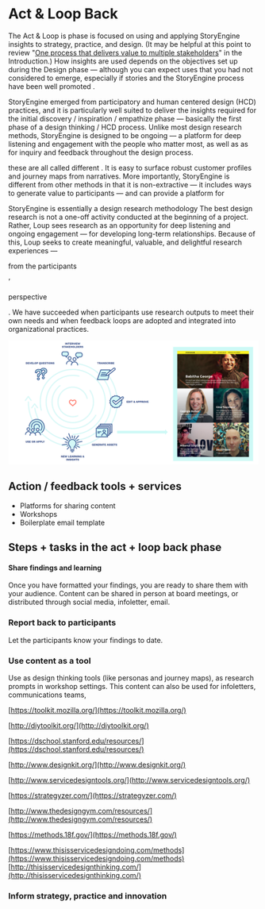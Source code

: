 # Act & Loop Back

The Act & Loop is phase is focused on using and applying StoryEngine insights to strategy, practice, and design. \(It may be helpful at this point to review "[One process that delivers value to multiple stakeholders](/README.md)" in the Introduction.\) How insights are used depends on the objectives set up during the Design phase — although you can expect uses that you had not considered to emerge, especially if stories and the StoryEngine process have been well promoted .

StoryEngine emerged from participatory and human centered design \(HCD\) practices, and it is particularly well suited to deliver the insights required for the initial discovery / inspiration / empathize phase — basically the first phase of a design thinking / HCD process. Unlike most design research methods, StoryEngine is designed to be ongoing — a platform for deep listening and engagement with the people who matter most, as well as as for inquiry and feedback throughout the design process. 



 these are all called different . It is easy to surface robust customer profiles and journey maps from narratives. More importantly, StoryEngine is different from other methods in that it is non-extractive — it includes ways to generate value to participants — and can provide a platform for 



StoryEngine is essentially a design research methodology  The best design research is not a one-off activity conducted at the beginning of a project. Rather, Loup sees research as an opportunity for deep listening and ongoing engagement — for developing long-term relationships. Because of this, Loup seeks to create meaningful, valuable, and delightful research experiences — 

from the participants

’

 perspective

. We have succeeded when participants use research outputs to meet their own needs and when feedback loops are adopted and integrated into organizational practices. 

![](/assets/full_storyengine_process_BIG.png)

## **Action / feedback tools + services**

* Platforms for sharing content
* Workshops
* Boilerplate email template

## Steps + tasks in the act + loop back phase

#### Share findings and learning

Once you have formatted your findings, you are ready to share them with your audience. Content can be shared in person at board meetings, or distributed through social media, infoletter, email.

### Report back to participants

Let the participants know your findings to date.

### Use content as a tool

Use as design thinking tools \(like personas and journey maps\), as research prompts in workshop settings. This content can also be used for infoletters, communications teams,

[https://toolkit.mozilla.org/](https://toolkit.mozilla.org/)

[http://diytoolkit.org/](http://diytoolkit.org/)

[https://dschool.stanford.edu/resources/](https://dschool.stanford.edu/resources/)

[http://www.designkit.org/](http://www.designkit.org/)

[http://www.servicedesigntools.org/](http://www.servicedesigntools.org/)

[https://strategyzer.com/](https://strategyzer.com/)

[http://www.thedesigngym.com/resources/](http://www.thedesigngym.com/resources/)

[https://methods.18f.gov/](https://methods.18f.gov/)

[https://www.thisisservicedesigndoing.com/methods](https://www.thisisservicedesigndoing.com/methods)  [http://thisisservicedesignthinking.com/](http://thisisservicedesignthinking.com/)

### Inform strategy, practice and innovation



